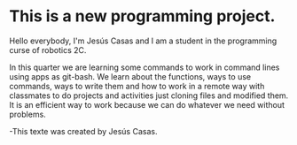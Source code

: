 # This is a new programming project.

Hello everybody, I'm Jesús Casas and I am a student in the programming curse of robotics 2C.

In this quarter we are learning some commands to work in command lines using apps as git-bash.
We learn about the functions, ways to use commands, ways to write them and how to work in a remote way
with classmates to do projects and activities just cloning files and modified them. It is an efficient way to work 
because we can do whatever we need without problems.

-This texte was created by Jesús Casas.
